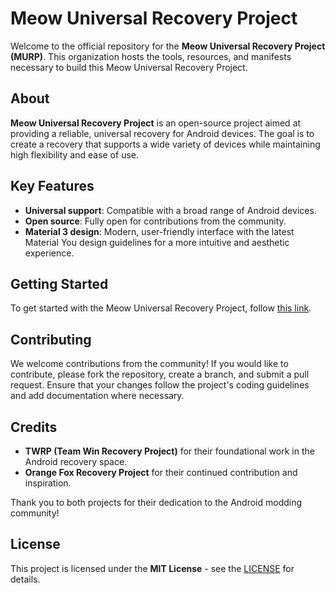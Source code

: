 # Meow Universal Recovery Project

Welcome to the official repository for the **Meow Universal Recovery Project (MURP)**. This organization hosts the tools, resources, and manifests necessary to build this Meow Universal Recovery Project.

## About

**Meow Universal Recovery Project** is an open-source project aimed at providing a reliable, universal recovery for Android devices. The goal is to create a recovery that supports a wide variety of devices while maintaining high flexibility and ease of use.

## Key Features

- **Universal support**: Compatible with a broad range of Android devices.
- **Open source**: Fully open for contributions from the community.
- **Material 3 design**: Modern, user-friendly interface with the latest Material You design guidelines for a more intuitive and aesthetic experience.

## Getting Started

To get started with the Meow Universal Recovery Project, follow [this link](https://github.com/Meow-Universal-Recovery-Project/manifest).

## Contributing

We welcome contributions from the community! If you would like to contribute, please fork the repository, create a branch, and submit a pull request. Ensure that your changes follow the project's coding guidelines and add documentation where necessary.

## Credits

- **TWRP (Team Win Recovery Project)** for their foundational work in the Android recovery space.
- **Orange Fox Recovery Project** for their continued contribution and inspiration.

Thank you to both projects for their dedication to the Android modding community!

## License

This project is licensed under the **MIT License** - see the [LICENSE](https://opensource.org/license/mit) for details.
